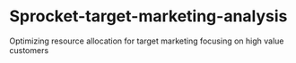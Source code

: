# Sprocket-target-marketing-analysis
Optimizing resource allocation for target marketing focusing on high value customers
